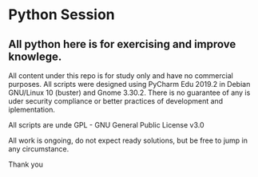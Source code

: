 # Python Session

## All python here is for exercising and improve knowlege.

All content under this repo is for study only and have no commercial purposes.
All scripts were designed using PyCharm Edu 2019.2 in Debian GNU/Linux 10 (buster) and Gnome 3.30.2.
There is no guarantee of any is uder security compliance or better practices of development and iplementation.

All scripts are unde GPL - GNU General Public License v3.0

All work is ongoing, do not expect ready solutions, but be free to jump in any circumstance.

Thank you 

